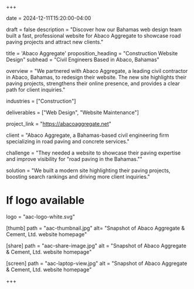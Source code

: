 +++

date = 2024-12-11T15:20:00-04:00

draft = false
description = "Discover how our Bahamas web design team built a fast, professional website for Abaco Aggregate to showcase road paving projects and attract new clients."

title = 'Abaco Aggregate'
proposition_heading = "Construction Website Design"
subhead = "Civil Engineers Based in Abaco, Bahamas"

overview = "We partnered with Abaco Aggregate, a leading civil contractor in Abaco, Bahamas, to redesign their website. The new site highlights their paving projects, strengthens their online presence, and provides a clear path for client inquiries."

industries = ["Construction"]

deliverables = ["Web Design", "Website Maintenance"]

project_link = "https://abacoaggregate.net"

client = "Abaco Aggregate, a Bahamas-based civil engineering firm specializing in road paving and concrete services."

challenge = "They needed a website to showcase their paving expertise and improve visibility for \"road paving in the Bahamas.\""

solution = "We built a modern site highlighting their paving projects, boosting search rankings and driving more client inquiries."

# If logo available
logo = "aac-logo-white.svg"

[thumb]
path = "aac-thumbnail.jpg"
alt= "Snapshot of Abaco Aggregate & Cement, Ltd. website homepage"

[share]
path = "aac-share-image.jpg"
alt = "Snapshot of Abaco Aggregate & Cement, Ltd. website homepage"

[screen]
path = "aac-laptop-view.jpg"
alt = "Snapshot of Abaco Aggregate & Cement, Ltd. website homepage"

+++
